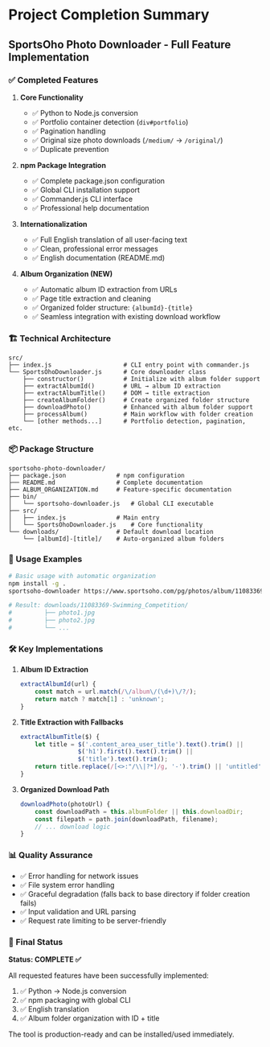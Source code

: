 # Project Completion Summary

## SportsOho Photo Downloader - Full Feature Implementation

### ✅ Completed Features

1. **Core Functionality**
   - ✅ Python to Node.js conversion
   - ✅ Portfolio container detection (`div#portfolio`)
   - ✅ Pagination handling
   - ✅ Original size photo downloads (`/medium/` → `/original/`)
   - ✅ Duplicate prevention

2. **npm Package Integration**
   - ✅ Complete package.json configuration
   - ✅ Global CLI installation support
   - ✅ Commander.js CLI interface
   - ✅ Professional help documentation

3. **Internationalization**
   - ✅ Full English translation of all user-facing text
   - ✅ Clean, professional error messages
   - ✅ English documentation (README.md)

4. **Album Organization (NEW)**
   - ✅ Automatic album ID extraction from URLs
   - ✅ Page title extraction and cleaning
   - ✅ Organized folder structure: `{albumId}-{title}`
   - ✅ Seamless integration with existing download workflow

### 🏗️ Technical Architecture

```
src/
├── index.js                    # CLI entry point with commander.js
└── SportsOhoDownloader.js      # Core downloader class
    ├── constructor()           # Initialize with album folder support
    ├── extractAlbumId()        # URL → album ID extraction
    ├── extractAlbumTitle()     # DOM → title extraction
    ├── createAlbumFolder()     # Create organized folder structure
    ├── downloadPhoto()         # Enhanced with album folder support
    ├── processAlbum()          # Main workflow with folder creation
    └── [other methods...]      # Portfolio detection, pagination, etc.
```

### 📦 Package Structure

```
sportsoho-photo-downloader/
├── package.json              # npm configuration
├── README.md                 # Complete documentation
├── ALBUM_ORGANIZATION.md     # Feature-specific documentation
├── bin/
│   └── sportsoho-downloader.js   # Global CLI executable
├── src/
│   ├── index.js              # Main entry
│   └── SportsOhoDownloader.js    # Core functionality
└── downloads/                # Default download location
    └── [albumId]-[title]/    # Auto-organized album folders
```

### 🚀 Usage Examples

```bash
# Basic usage with automatic organization
npm install -g .
sportsoho-downloader https://www.sportsoho.com/pg/photos/album/11083369/

# Result: downloads/11083369-Swimming_Competition/
#         ├── photo1.jpg
#         ├── photo2.jpg
#         └── ...
```

### 🛠️ Key Implementations

1. **Album ID Extraction**
   ```javascript
   extractAlbumId(url) {
       const match = url.match(/\/album\/(\d+)\/?/);
       return match ? match[1] : 'unknown';
   }
   ```

2. **Title Extraction with Fallbacks**
   ```javascript
   extractAlbumTitle($) {
       let title = $('.content_area_user_title').text().trim() ||
                   $('h1').first().text().trim() ||
                   $('title').text().trim();
       return title.replace(/[<>:"/\\|?*]/g, '-').trim() || 'untitled';
   }
   ```

3. **Organized Download Path**
   ```javascript
   downloadPhoto(photoUrl) {
       const downloadPath = this.albumFolder || this.downloadDir;
       const filepath = path.join(downloadPath, filename);
       // ... download logic
   }
   ```

### 📊 Quality Assurance

- ✅ Error handling for network issues
- ✅ File system error handling
- ✅ Graceful degradation (falls back to base directory if folder creation fails)
- ✅ Input validation and URL parsing
- ✅ Request rate limiting to be server-friendly

### 🎯 Final Status

**Status: COMPLETE ✅**

All requested features have been successfully implemented:
1. ✅ Python → Node.js conversion
2. ✅ npm packaging with global CLI
3. ✅ English translation
4. ✅ Album folder organization with ID + title

The tool is production-ready and can be installed/used immediately.